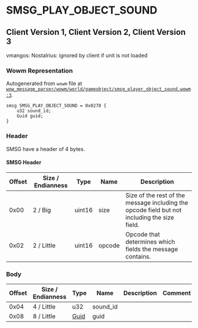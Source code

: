 # SMSG_PLAY_OBJECT_SOUND

## Client Version 1, Client Version 2, Client Version 3

vmangos: Nostalrius: ignored by client if unit is not loaded

### Wowm Representation

Autogenerated from `wowm` file at [`wow_message_parser/wowm/world/gameobject/smsg_player_object_sound.wowm:3`](https://github.com/gtker/wow_messages/tree/main/wow_message_parser/wowm/world/gameobject/smsg_player_object_sound.wowm#L3).
```rust,ignore
smsg SMSG_PLAY_OBJECT_SOUND = 0x0278 {
    u32 sound_id;
    Guid guid;
}
```
### Header

SMSG have a header of 4 bytes.

#### SMSG Header

| Offset | Size / Endianness | Type   | Name   | Description |
| ------ | ----------------- | ------ | ------ | ----------- |
| 0x00   | 2 / Big           | uint16 | size   | Size of the rest of the message including the opcode field but not including the size field.|
| 0x02   | 2 / Little        | uint16 | opcode | Opcode that determines which fields the message contains.|

### Body

| Offset | Size / Endianness | Type | Name | Description | Comment |
| ------ | ----------------- | ---- | ---- | ----------- | ------- |
| 0x04 | 4 / Little | u32 | sound_id |  |  |
| 0x08 | 8 / Little | [Guid](../types/packed-guid.md) | guid |  |  |


